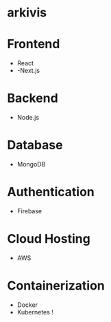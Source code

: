 # arkivis

# Frontend
- React
- -Next.js

# Backend
- Node.js

# Database
- MongoDB

# Authentication
- Firebase

# Cloud Hosting
- AWS

# Containerization
- Docker
- Kubernetes
   !